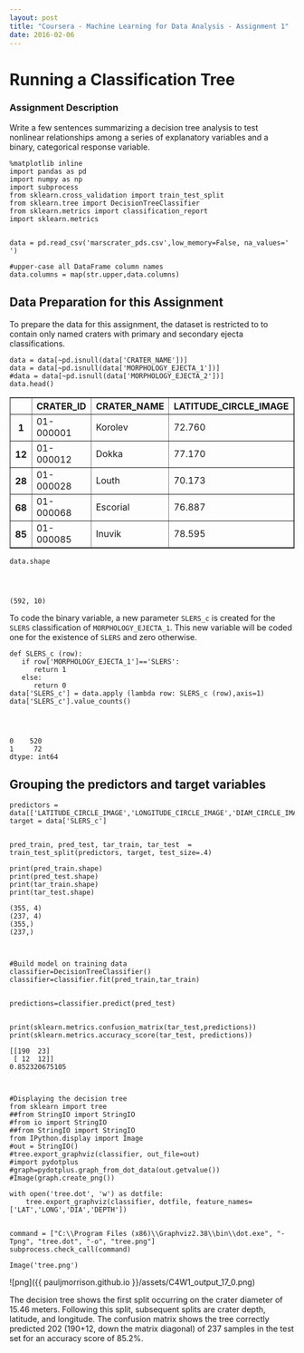 ```yaml
---
layout: post
title: "Coursera - Machine Learning for Data Analysis - Assignment 1"
date: 2016-02-06
---
```


# Running a Classification Tree

### Assignment Description

Write a few sentences summarizing a decision tree analysis to test nonlinear relationships among a series of explanatory variables and a binary, categorical response variable.




    %matplotlib inline
    import pandas as pd
    import numpy as np
    import subprocess
    from sklearn.cross_validation import train_test_split
    from sklearn.tree import DecisionTreeClassifier
    from sklearn.metrics import classification_report
    import sklearn.metrics


    data = pd.read_csv('marscrater_pds.csv',low_memory=False, na_values=' ')
    
    #upper-case all DataFrame column names
    data.columns = map(str.upper,data.columns)



## Data Preparation for this Assignment
To prepare the data for this assignment, the dataset is restricted to to contain only named craters with primary and secondary ejecta classifications.


    data = data[~pd.isnull(data['CRATER_NAME'])]
    data = data[~pd.isnull(data['MORPHOLOGY_EJECTA_1'])]
    #data = data[~pd.isnull(data['MORPHOLOGY_EJECTA_2'])]
    data.head()




<div>
<table border="1" class="dataframe">
  <thead>
    <tr style="text-align: right;">
      <th></th>
      <th>CRATER_ID</th>
      <th>CRATER_NAME</th>
      <th>LATITUDE_CIRCLE_IMAGE</th>
      <th>LONGITUDE_CIRCLE_IMAGE</th>
      <th>DIAM_CIRCLE_IMAGE</th>
      <th>DEPTH_RIMFLOOR_TOPOG</th>
      <th>MORPHOLOGY_EJECTA_1</th>
      <th>MORPHOLOGY_EJECTA_2</th>
      <th>MORPHOLOGY_EJECTA_3</th>
      <th>NUMBER_LAYERS</th>
    </tr>
  </thead>
  <tbody>
    <tr>
      <th>1</th>
      <td>01-000001</td>
      <td>Korolev</td>
      <td>72.760</td>
      <td>164.464</td>
      <td>82.02</td>
      <td>1.97</td>
      <td>Rd/MLERS</td>
      <td>HuBL</td>
      <td>NaN</td>
      <td>3</td>
    </tr>
    <tr>
      <th>12</th>
      <td>01-000012</td>
      <td>Dokka</td>
      <td>77.170</td>
      <td>-145.681</td>
      <td>51.08</td>
      <td>1.74</td>
      <td>Rd</td>
      <td>NaN</td>
      <td>NaN</td>
      <td>0</td>
    </tr>
    <tr>
      <th>28</th>
      <td>01-000028</td>
      <td>Louth</td>
      <td>70.173</td>
      <td>103.226</td>
      <td>36.28</td>
      <td>1.41</td>
      <td>SLERS</td>
      <td>HuBL</td>
      <td>NaN</td>
      <td>1</td>
    </tr>
    <tr>
      <th>68</th>
      <td>01-000068</td>
      <td>Escorial</td>
      <td>76.887</td>
      <td>-54.969</td>
      <td>22.11</td>
      <td>0.92</td>
      <td>SLEPd</td>
      <td>HuBL</td>
      <td>NaN</td>
      <td>1</td>
    </tr>
    <tr>
      <th>85</th>
      <td>01-000085</td>
      <td>Inuvik</td>
      <td>78.595</td>
      <td>-28.276</td>
      <td>20.02</td>
      <td>0.78</td>
      <td>SLERS</td>
      <td>SmAm</td>
      <td>NaN</td>
      <td>1</td>
    </tr>
  </tbody>
</table>
</div>




    data.shape




    (592, 10)



To code the binary variable, a new parameter `SLERS_c` is created for the `SLERS` classification of `MORPHOLOGY_EJECTA_1`. This new variable will be coded one for the existence of `SLERS` and zero otherwise.


    def SLERS_c (row):
       if row['MORPHOLOGY_EJECTA_1']=='SLERS':
          return 1
       else:
          return 0
    data['SLERS_c'] = data.apply (lambda row: SLERS_c (row),axis=1)
    data['SLERS_c'].value_counts()




    0    520
    1     72
    dtype: int64



## Grouping the predictors and target variables


    predictors = data[['LATITUDE_CIRCLE_IMAGE','LONGITUDE_CIRCLE_IMAGE','DIAM_CIRCLE_IMAGE','DEPTH_RIMFLOOR_TOPOG']]
    target = data['SLERS_c']


    pred_train, pred_test, tar_train, tar_test  =   train_test_split(predictors, target, test_size=.4)
    
    print(pred_train.shape)
    print(pred_test.shape)
    print(tar_train.shape)
    print(tar_test.shape)

    (355, 4)
    (237, 4)
    (355,)
    (237,)
    


    #Build model on training data
    classifier=DecisionTreeClassifier()
    classifier=classifier.fit(pred_train,tar_train)


    predictions=classifier.predict(pred_test)


    print(sklearn.metrics.confusion_matrix(tar_test,predictions))
    print(sklearn.metrics.accuracy_score(tar_test, predictions))

    [[190  23]
     [ 12  12]]
    0.852320675105
    


    #Displaying the decision tree
    from sklearn import tree
    ##from StringIO import StringIO
    #from io import StringIO
    ##from StringIO import StringIO 
    from IPython.display import Image
    #out = StringIO()
    #tree.export_graphviz(classifier, out_file=out)
    #import pydotplus
    #graph=pydotplus.graph_from_dot_data(out.getvalue())
    #Image(graph.create_png())
    
    with open('tree.dot', 'w') as dotfile:
        tree.export_graphviz(classifier, dotfile, feature_names=['LAT','LONG','DIA','DEPTH'])


    command = ["C:\\Program Files (x86)\\Graphviz2.38\\bin\\dot.exe", "-Tpng", "tree.dot", "-o", "tree.png"]
    subprocess.check_call(command)

    Image('tree.png')




![png]({{ pauljmorrison.github.io }}/assets/C4W1_output_17_0.png)



The decision tree shows the first split occurring on the crater diameter of 15.46 meters. Following this split, subsequent splits are crater depth, latitude, and longitude. The confusion matrix shows the tree correctly predicted 202 (190+12, down the matrix diagonal) of 237 samples in the test set for an accuracy score of 85.2%.
